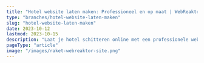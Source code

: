```yaml
---
title: "Hotel website laten maken: Professioneel en op maat | WebReaktor"
type: "branches/hotel-website-laten-maken"
slug: "hotel-website-laten-maken"
date: 2023-10-12
lastmod: 2023-10-15
description: "Laat je hotel schitteren online met een professionele website van WebReaktor. Op maat gemaakt, SEO-geoptimaliseerd, en gebruiksvriendelijk."
pageType: "article"
image: "/images/raket-webreaktor-site.png"
---
```



